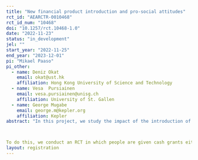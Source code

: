 ```yaml
---
title: "New financial product introduction and pro-social attitudes"
rct_id: "AEARCTR-0010468"
rct_id_num: "10468"
doi: "10.1257/rct.10468-1.0"
date: "2022-11-23"
status: "in_development"
jel: ""
start_year: "2022-11-25"
end_year: "2023-12-01"
pi: "Mikael Paaso"
pi_other:
  - name: Deniz Okat
    email: okat@ust.hk
    affiliation: Hong Kong University of Science and Technology
  - name: Vesa  Pursiainen
    email: vesa.pursiainen@unisg.ch
    affiliation: University of St. Gallen
  - name: George Mugabe
    email: george.m@kepler.org
    affiliation: Kepler
abstract: "In this project, we study the impact of the introduction of a new financial product, mobile banking (savings), on attitudes towards sharing money with others. Our study is motivated by previous findings that formal financial products allow people to "hide" savings from social pressure (Carranza et al., 2022 and Riley, 2022 among others) as well as the literature showing that exposure to financial products and financial markets can affect attitudes towards sharing money with a spouse (Riley, 2022), political views (Kaustia et al. 2016, Jha, 2015), attitudes towards risk (Lu et al. 2022), attitudes towards meritocracy and personal responsibility (Margalit and Shayo, 2021) as well as attitudes towards peace and interethnic conflict (Jha and Shayo, 2019). Our project sits at the interaction of these two literatures. Our goal is to study whether being introduced to mobile banking affects attitudes towards sharing and whether this is driven by a wealth/savings effect.

To do this, we conduct an RCT in which people are given cash grants either in the form of cash, a transfer to a mobile bank account or a transfer to a mobile bank account with an incentive to save. We track people's attitudes towards sharing with others using repeated surveys over a 6-8 month horizon in which we measure attitudes (along with a range of other outcomes - we are using the same infrastructure as in another RCT). "
layout: registration
---
```


